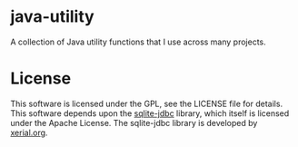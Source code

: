 # java-utility
 A collection of Java utility functions that I use across many projects. 


# License
This software is licensed under the GPL, see the LICENSE file for details.
This software depends upon the [sqlite-jdbc](https://github.com/xerial/sqlite-jdbc) library, which itself is licensed under the Apache License. The sqlite-jdbc library is developed by [xerial.org](xerial.org).

